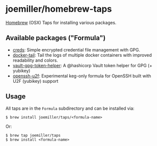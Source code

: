 joemiller/homebrew-taps
=======================

[Homebrew](http://brew.sh) (OSX) Taps for installing various packages.


Available packages ("Formula")
------------------------------

- [creds](https://github.com/joemiller/creds): Simple encrypted credential file management with GPG.
- [docker-tail](https://github.com/joemiller/docker-tail): Tail the logs of multiple docker containers
  with improved readability and colors.
 - [vault-gpg-token-helper](https://github.com/joemiller/vault-gpg-token-helper): A @hashicorp Vault token helper for GPG (+ yubikey)
 - [openssh-u2f](https://marc.info/?l=openssh-unix-dev&m=157259802529972&w=2): Experimental keg-only formula for OpenSSH built with U2F (yubikey) support

Usage
-----

All taps are in the `Formula` subdirectory and can be installed via:

```
$ brew install joemiller/taps/<formula-name>
```

Or:

```
$ brew tap joemiller/taps
$ brew install <formula-name>
```

